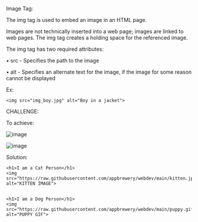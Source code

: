 Image Tag:

The img tag is used to embed an image in an HTML page.

Images are not technically inserted into a web page; images are linked to web pages. The img tag creates a holding space for the referenced image.

The img tag has two required attributes:

•	src - Specifies the path to the image

•	alt - Specifies an alternate text for the image, if the image for some reason cannot be displayed

Ex:

    <img src="img_boy.jpg" alt="Boy in a jacket">

CHALLENGE:

To achieve:

![image](https://user-images.githubusercontent.com/111358462/233693492-3fe546f1-6219-41bf-8da0-0ed4ce417b83.png)

![image](https://user-images.githubusercontent.com/111358462/233693453-0e6c00fe-418f-4526-8007-daf5d2106457.png)

Solution:

    <h1>I am a Cat Person</h1>
    <img src="https://raw.githubusercontent.com/appbrewery/webdev/main/kitten.jpeg" alt="KITTEN IMAGE"> 


    <h1>I am a Dog Person</h1>
    <img src="https://raw.githubusercontent.com/appbrewery/webdev/main/puppy.gif" alt="PUPPY GIF"> 

